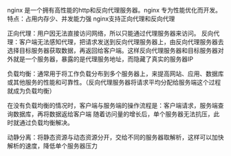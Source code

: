 nginx 是一个拥有高性能的http和反向代理服务器。nginx 专为性能优化而开发。
特点：占用内存少、并发能力强
nginx支持正向代理和反向代理

正向代理：用户因无法直接访问网络，所以只能通过代理服务器来访问。
反向代理：客户端无法感知代理，把请求发送到反向代理服务器上，由反向代理服务器去选择目标服务器获取数据，再返回给客户端。这样反向代理服务器和目标服务器对外就是一个服务器，暴露的是代理服务地址，而隐藏了真实的服务器IP

负载均衡：通常用于将工作负载分布到多个服务器上，来提高网站、应用、数据库或其他服务的性能和可靠性。（反向代理服务器将请求平均分配给服务端这个过程就成为负载均衡）

在没有负载均衡的情况时，客户端与服务端的操作流程是：客户端请求，服务端查询数据库，再将数据返给客户端
随着访问量的增长后，单个服务器无法抗压，此时就通过负载均衡解决。

动静分离：将静态资源与动态资源分开，交给不同的服务器取解析，这样可以加快解析的速度，降低单个服务器压力
